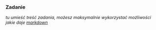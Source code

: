 ### Zadanie

_tu umieść treść zadania, możesz maksymalnie wykorzystać możliwości jakie daje [markdown](https://guides.github.com/features/mastering-markdown/)_
